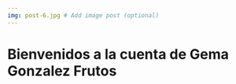 ```yaml
---
img: post-6.jpg # Add image post (optional)
---
```


<h1>Bienvenidos a la cuenta de Gema Gonzalez Frutos</h1>
